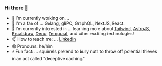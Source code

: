 ### Hi there 👋

- 🔭 I’m currently working on ... 
- 🔨 I'm a fan of ... Golang, gRPC, GraphQL, NextJS, React.
- 🌱 I’m currently interested in ... learning more about [Tailwind](https://tailwindcss.com/), [AstroJS](https://astro.build/), [Excalidraw](http://excalidraw.com), [Deno](https://deno.land/), [Temporal](https://temporal.io/), and other exciting technologies!
- 📫 How to reach me: ... [LinkedIn](https://www.linkedin.com/in/kevinchen93/)
- 😄 Pronouns: he/him
- ⚡ Fun fact: ... squirrels pretend to bury nuts to throw off potential thieves in an act called "deceptive caching."
<!--
**kevinmichaelchen/kevinmichaelchen** is a ✨ _special_ ✨ repository because its `README.md` (this file) appears on your GitHub profile.

Here are some ideas to get you started:
- 🤔 I’m looking for help with ...
- 💬 Ask me about ...

-->
